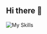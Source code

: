 ## Hi there 👋
![My Skills](https://skillicons.dev/icons?i=go,git,cpp,js,mongodb,postgres,nodejs,neovim,linux,ts,java,kafka,&theme=dark)
